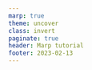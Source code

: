 ```yaml
---
marp: true
theme: uncover
class: invert
paginate: true
header: Marp tutorial
footer: 2023-02-13
---
```


